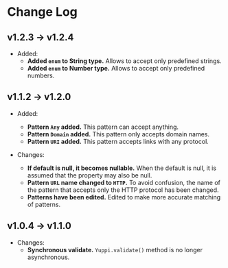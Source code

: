 # Change Log

## v1.2.3 → v1.2.4

- Added:
  - **Added `enum` to String type.** Allows to accept only predefined strings.
  - **Added `enum` to Number type.** Allows to accept only predefined numbers.

## v1.1.2 → v1.2.0

- Added:
  - **Pattern `Any` added.** This pattern can accept anything.
  - **Pattern `Domain` added.** This pattern only accepts domain names.
  - **Pattern `URI` added.** This pattern accepts links with any protocol.

- Changes:
  - **If default is null, it becomes nullable.** When the default is null, it is assumed that the property may also be null.
  - **Pattern `URL` name changed to `HTTP`.** To avoid confusion, the name of the pattern that accepts only the HTTP protocol has been changed.
  - **Patterns have been edited.** Edited to make more accurate matching of patterns.

## v1.0.4 → v1.1.0

- Changes:
  - **Synchronous validate.** `Yuppi.validate()` method is no longer asynchronous.

